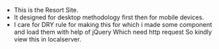 - This is the Resort Site.
- It designed for desktop methodology first then for mobile devices.
- I care for DRY rule for making this for which i made some component and load them with help of jQuery Which need http request So kindly view this in localserver.